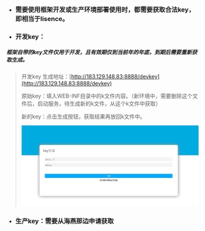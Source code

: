 * ### 需要使用框架开发或生产环境部署使用时，都需要获取合法key，即相当于lisence。
* ### 开发key：

##### 框架自带的key文件仅用于开发，且有效期仅到当前年的年底，到期后需要重新获取生成。

> 开发key 生成地址：[http://183.129.148.83:8888/devkey](http://183.129.148.83:8888/devkey)
>
> 原始key：填入WEB-INF目录中的k文件内容。（新环境中，需要删除这个文件后，启动服务，待生成新的k文件，从这个k文件中获取）
>
> 新的key：点击生成按钮，获取结果再放回k文件中。
>
> ![](/assets/devkey.png)

* ### 生产key：需要从海燕那边申请获取




